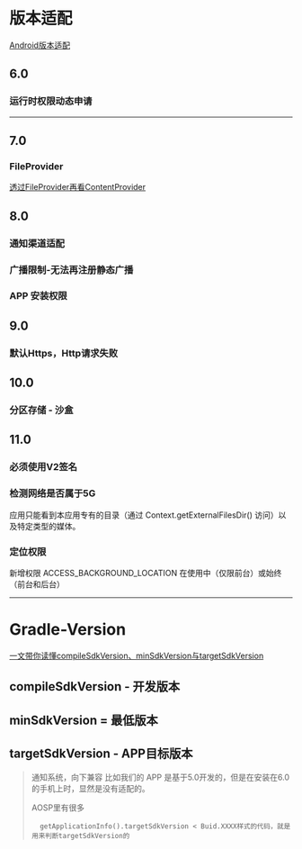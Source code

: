 # 版本适配

[Android版本适配](https://juejin.cn/post/6898176468661059597)

## 6.0

### 运行时权限动态申请

---

## 7.0

### FileProvider

[透过FileProvider再看ContentProvider](https://mp.weixin.qq.com/s/xdeFJx5FLEZbfhARWSzx_g)

## 8.0

### 通知渠道适配

### 广播限制-无法再注册静态广播

### APP 安装权限

## 9.0

### 默认Https，Http请求失败

## 10.0

### 分区存储 - 沙盒

## 11.0

### 必须使用V2签名
### 检测网络是否属于5G

应用只能看到本应用专有的目录（通过 Context.getExternalFilesDir() 访问）以及特定类型的媒体。

### 定位权限

新增权限 ACCESS_BACKGROUND_LOCATION 在使用中（仅限前台）或始终（前台和后台）


---

# Gradle-Version

[一文带你读懂compileSdkVersion、minSdkVersion与targetSdkVersion](https://lilei.pro/2020/03/16/Android-SDK-versions/)

## compileSdkVersion - 开发版本

## minSdkVersion = 最低版本

## targetSdkVersion - APP目标版本

> 通知系统，向下兼容
> 比如我们的 APP 是基于5.0开发的，但是在安装在6.0的手机上时，显然是没有适配的。
>
> AOSP里有很多
> ```
>   getApplicationInfo().targetSdkVersion < Buid.XXXX样式的代码，就是用来判断targetSdkVersion的
> ``` 







